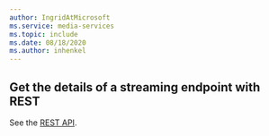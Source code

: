```yaml
---
author: IngridAtMicrosoft
ms.service: media-services 
ms.topic: include
ms.date: 08/18/2020
ms.author: inhenkel
---
```


## Get the details of a streaming endpoint with REST

See the [REST API](/rest/api/media/streaming-endpoints/get).
